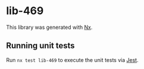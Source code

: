 # lib-469

This library was generated with [Nx](https://nx.dev).

## Running unit tests

Run `nx test lib-469` to execute the unit tests via [Jest](https://jestjs.io).
